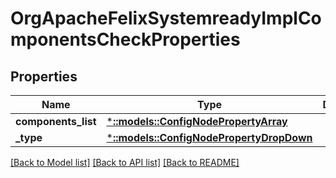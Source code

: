 # OrgApacheFelixSystemreadyImplComponentsCheckProperties

## Properties
Name | Type | Description | Notes
------------ | ------------- | ------------- | -------------
**components_list** | [***::models::ConfigNodePropertyArray**](configNodePropertyArray.md) |  | [optional] 
**_type** | [***::models::ConfigNodePropertyDropDown**](configNodePropertyDropDown.md) |  | [optional] 

[[Back to Model list]](../README.md#documentation-for-models) [[Back to API list]](../README.md#documentation-for-api-endpoints) [[Back to README]](../README.md)


